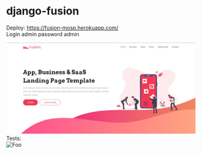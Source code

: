 # django-fusion
Deploy: https://fusion-mosp.herokuapp.com/
<br/>
Login
admin
password
admin

![Foo](https://raw.githubusercontent.com/matheusosp/django-fusion/main/Fusion.jpg)
<br/>
Tests:<br/>
![Foo](https://raw.githubusercontent.com/matheusosp/django-fusion/main/fusion%20%E2%80%93%20test_views.py.jpg)
